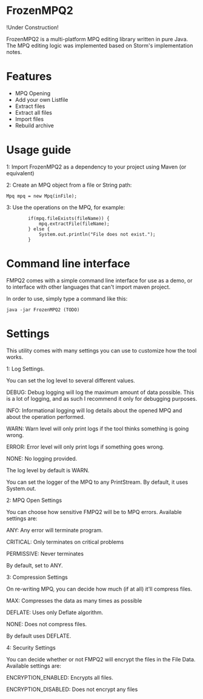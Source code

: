 # FrozenMPQ2

!Under Construction!

FrozenMPQ2 is a multi-platform MPQ editing library written in pure Java. The MPQ editing logic was implemented based on Storm's implementation notes.

# Features

- MPQ Opening
- Add your own Listfile
- Extract files
- Extract all files
- Import files
- Rebuild archive

# Usage guide

1: Import FrozenMPQ2 as a dependency to your project using Maven (or equivalent)

2: Create an MPQ object from a file or String path:
```$xslt
Mpq mpq = new Mpq(inFile);
```

3: Use the operations on the MPQ, for example:
```$xslt
        if(mpq.fileExists(fileName)) {
            mpq.extractFile(fileName);
        } else {
            System.out.println("File does not exist.");
        }
```

# Command line interface

FMPQ2 comes with a simple command line interface for use as a demo, or to interface with other languages that can't import maven project.

In order to use, simply type a command like this:
```$xslt
java -jar FrozenMPQ2 (TODO)
```

# Settings

This utility comes with many settings you can use to customize how the tool works.

1: Log Settings.

You can set the log level to several different values.

DEBUG:  Debug logging will log the maximum amount of data possible. This is a lot of logging, and as such I recommend it only for debugging purposes.

INFO:   Informational logging will log details about the opened MPQ and about the operation performed.

WARN:   Warn level will only print logs if the tool thinks something is going wrong.

ERROR:  Error level will only print logs if something goes wrong.

NONE:   No logging provided.


The log level by default is WARN.

You can set the logger of the MPQ to any PrintStream. By default, it uses System.out.

2: MPQ Open Settings

You can choose how sensitive FMPQ2 will be to MPQ errors. Available settings are:

ANY:        Any error will terminate program.

CRITICAL:   Only terminates on critical problems

PERMISSIVE: Never terminates

By default, set to ANY.

3: Compression Settings

On re-writing MPQ, you can decide how much (if at all) it'll compress files.

MAX:        Compresses the data as many times as possible

DEFLATE:    Uses only Deflate algorithm.

NONE:       Does not compress files.

By default uses DEFLATE.

4: Security Settings

You can decide whether or not FMPQ2 will encrypt the files in the File Data. Available settings are:

ENCRYPTION_ENABLED:    Encrypts all files.

ENCRYPTION_DISABLED:   Does not encrypt any files

